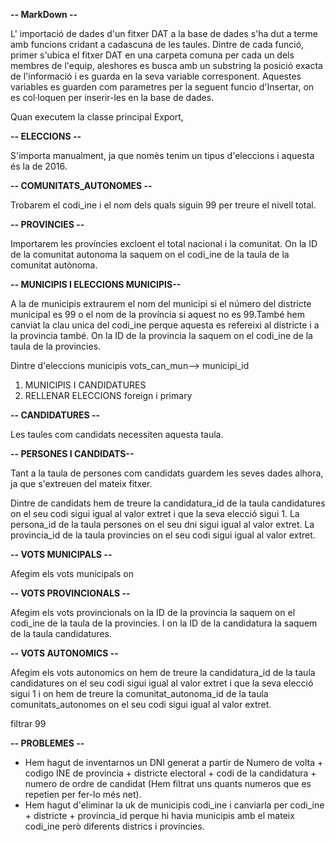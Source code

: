 **-- MarkDown --**

L' importació de dades d'un fitxer DAT a la base de dades s'ha dut a terme amb funcions cridant a cadascuna de les taules.
Dintre de cada funció, primer s'ubica el fitxer DAT en una carpeta comuna per cada un dels membres de l'equip, aleshores es busca amb un substring la posició exacta de l'informació i es guarda en la seva variable corresponent.
Aquestes variables es guarden com parametres per la seguent funcio d'Insertar, on es col·loquen per inserir-les en la base de dades.

Quan executem la classe principal Export, 

 **-- ELECCIONS --**

S'importa manualment, ja que nomès tenim un tipus d'eleccions i aquesta és la de 2016.

**-- COMUNITATS_AUTONOMES --**

Trobarem el codi_ine i el nom dels quals siguin 99 per treure el nivell total.

**-- PROVINCIES --**

Importarem les províncies excloent el total nacional i la comunitat. On la ID de la comunitat autonoma 
la saquem on el codi_ine de la taula de la comunitat autònoma.

**-- MUNICIPIS I ELECCIONS MUNICIPIS--**

A la de municipis extraurem el nom del municipi si el número del districte municipal es 99 o el nom de la província si aquest no es 99.També hem canviat la clau unica del codi_ine perque 
aquesta es refereixi al districte i a la provincia també.
On la ID de la provincia la saquem on el codi_ine de la taula de la provincies.

Dintre d'eleccions municipis 
vots_can_mun--> municipi_id
1. MUNICIPIS I CANDIDATURES
2. RELLENAR ELECCIONS
foreign i primary


**-- CANDIDATURES --**

Les taules com candidats necessiten aquesta taula.

**-- PERSONES I CANDIDATS--**

Tant a la taula de persones com candidats guardem les seves dades alhora, ja que s'extreuen del mateix fitxer.

Dintre de candidats hem de treure la candidatura_id de la taula candidatures on el seu codi sigui igual al valor
extret i que la seva elecció sigui 1.
La persona_id de la taula persones on el seu dni sigui igual al valor
extret.
La provincia_id de la taula provincies on el seu codi sigui igual al valor
extret.

**-- VOTS MUNICIPALS --**

Afegim els vots municipals on 

**-- VOTS PROVINCIONALS --**

Afegim els vots provincionals on la ID de la provincia la saquem on el codi_ine de la taula de la provincies.
I on la ID de la candidatura la saquem de la taula candidatures.

**-- VOTS AUTONOMICS --**

Afegim els vots autonomics on hem de treure la candidatura_id de la taula candidatures on el seu codi sigui igual al valor
extret i que la seva elecció sigui 1 i on hem de treure la comunitat_autonoma_id de la taula comunitats_autonomes on el seu codi sigui igual al valor
extret.

filtrar 99

**-- PROBLEMES --**

- Hem hagut de inventarnos un DNI generat a partir de Numero de volta + codigo INE de provincia + districte electoral + codi de la candidatura + numero de ordre de candidat (Hem filtrat uns quants numeros que es repetien per fer-lo més net).
- Hem hagut d'eliminar la uk de municipis codi_ine i canviarla per codi_ine + districte + provincia_id perque hi havia municipis amb el mateix codi_ine però diferents districs i províncies.

